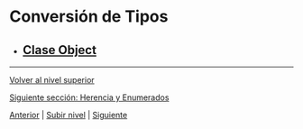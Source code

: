 # Conversión de Tipos

- ## [Clase Object](u1objectClass/README.md)


---

[Volver al nivel superior](../README.md)

[Siguiente sección: Herencia y Enumerados](../u9inheritanceAndEnums/README.md)


[Anterior](../README.md) | [Subir nivel](../README.md) | [Siguiente](../u1inheritanceRelationship/README.md)

